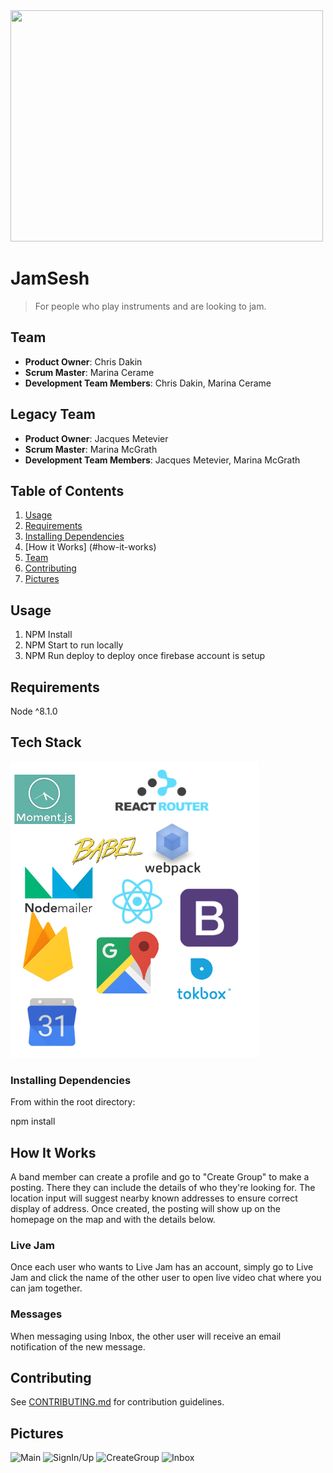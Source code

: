 <img src="http://i67.tinypic.com/2ld9iza.png" height="370px" width="500px" />

# JamSesh

> For people who play instruments and are looking to jam.

## Team

  - __Product Owner__: Chris Dakin
  - __Scrum Master__: Marina Cerame
  - __Development Team Members__: Chris Dakin, Marina Cerame

## Legacy Team

  - __Product Owner__: Jacques Metevier
  - __Scrum Master__: Marina McGrath
  - __Development Team Members__: Jacques Metevier, Marina McGrath


## Table of Contents

1. [Usage](#Usage)
1. [Requirements](#requirements)
1. [Installing Dependencies](#installing-dependencies)
1. [How it Works] (#how-it-works)
1. [Team](#team)
1. [Contributing](#contributing)
1. [Pictures](#pictures)
## Usage

1. NPM Install
2. NPM Start to run locally
3. NPM Run deploy to deploy once firebase account is setup

## Requirements

Node ^8.1.0

## Tech Stack
![Tech Stack](techstack.png)

### Installing Dependencies

From within the root directory:

npm install

## How It Works

A band member can create a profile and go to "Create Group" to make a posting. There they can include the details of who they're looking for. The location input will suggest nearby known addresses to ensure correct display of address. Once created, the posting will show up on the homepage on the map and with the details below.

### Live Jam

Once each user who wants to Live Jam has an account, simply go to Live Jam and click the name of the other user to open live video chat where you can jam together.

### Messages
When messaging using Inbox, the other user will receive an email notification of the new message.

## Contributing

See [CONTRIBUTING.md](CONTRIBUTING.md) for contribution guidelines.

## Pictures
![Main](http://i.imgur.com/CtGJnNw.png)
![SignIn/Up](http://i.imgur.com/N4TpbQR.png)
![CreateGroup](http://i.imgur.com/Lrm5uga.png)
![Inbox](http://i.imgur.com/3a6gUWn.png)


